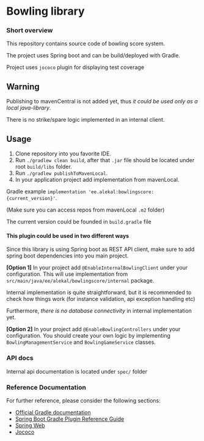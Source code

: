 # Bowling library

### Short overview

This repository contains source code of bowling score system.

The project uses Spring boot and can be build/deployed with Gradle.

Project uses `jococo` plugin for displaying test coverage

## Warning
Publishing to mavenCentral is not added yet, thus _it could be used only as a local java-library_.

There is no strike/spare logic implemented in an internal client.

## Usage

1. Clone repository into you favorite IDE.
2. Run `./gradlew clean build`, after that `.jar` file should be located under root `build/libs` folder.
3. Run `./gradlew publishToMavenLocal`.
4. In your application project add implementation from mavenLocal.

Gradle example `implementation 'ee.alekal:bowlingscore:{current_version}'`. 

(Make sure you can access repos from mavenLocal `.m2` folder)

The current version could be founded in `build.gradle` file

#### This plugin could be used in two different ways

Since this library is using Spring boot as REST API client, make sure to add spring boot dependencies into you main project.

**[Option 1]** In your project add `@EnableInternalBowlingClient` under your configuration.
This will use implementation from `src/main/java/ee/alekal/bowlingscore/internal` package.

Internal implementation is quite straightforward, but it is recommended to check how things work (for instance validation, api exception handling etc)

Furthermore, _there is no database connectivity_ in internal implementation yet.

**[Option 2]** In your project add `@EnableBowlingControllers` under your configuration.
 You should create your own logic by implementing `BowlingManagementService` and `BowlingGameService` classes.

### API docs
Internal api documentation is located under `spec/` folder

### Reference Documentation
For further reference, please consider the following sections:

* [Official Gradle documentation](https://docs.gradle.org)
* [Spring Boot Gradle Plugin Reference Guide](https://docs.spring.io/spring-boot/docs/2.7.3/gradle-plugin/reference/html/)
* [Spring Web](https://docs.spring.io/spring-boot/docs/2.7.3/reference/htmlsingle/#web)
* [Jococo](https://docs.gradle.org/current/userguide/jacoco_plugin.html)
